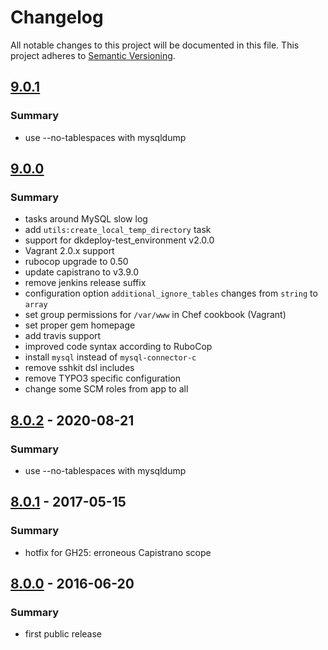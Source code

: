 # Changelog
All notable changes to this project will be documented in this file.
This project adheres to [Semantic Versioning](http://semver.org/).

## [9.0.1]
### Summary

- use --no-tablespaces with mysqldump

## [9.0.0]
### Summary

- tasks around MySQL slow log
- add `utils:create_local_temp_directory` task
- support for dkdeploy-test_environment v2.0.0
- Vagrant 2.0.x support
- rubocop upgrade to 0.50
- update capistrano to v3.9.0
- remove jenkins release suffix
- configuration option `additional_ignore_tables` changes from `string` to `array`
- set group permissions for `/var/www` in Chef cookbook (Vagrant)
- set proper gem homepage
- add travis support
- improved code syntax according to RuboCop
- install `mysql` instead of `mysql-connector-c`
- remove sshkit dsl includes
- remove TYPO3 specific configuration
- change some SCM roles from app to all

## [8.0.2] - 2020-08-21
### Summary

- use --no-tablespaces with mysqldump

## [8.0.1] - 2017-05-15
### Summary

- hotfix for GH25: erroneous Capistrano scope

## [8.0.0] - 2016-06-20
### Summary

- first public release

[Unreleased]: https://github.com/dkdeploy/dkdeploy-core/compare/master...develop
[9.0.1]: https://github.com/dkdeploy/dkdeploy-core/releases/tag/v9.0.1
[9.0.0]: https://github.com/dkdeploy/dkdeploy-core/releases/tag/v9.0.0
[8.0.2]: https://github.com/dkdeploy/dkdeploy-core/releases/tag/v8.0.2
[8.0.1]: https://github.com/dkdeploy/dkdeploy-core/releases/tag/v8.0.1
[8.0.0]: https://github.com/dkdeploy/dkdeploy-core/releases/tag/v8.0.0
